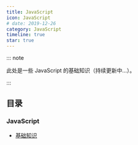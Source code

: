 ```yaml
---
title: JavaScript
icon: JavaScript
# date: 2019-12-26
category: JavaScript
timeline: true
star: true
---
```


::: note

此处是一些 JavaScript 的基础知识（持续更新中...）。

:::

<!-- more -->

## 目录

### JavaScript

- [基础知识](/notes/javascript/core/README.md)
